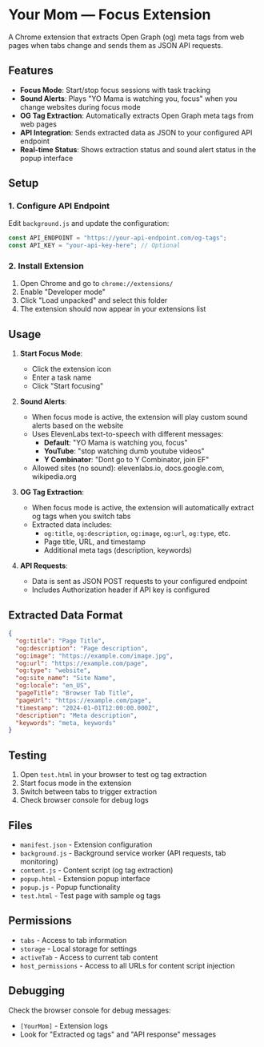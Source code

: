 # Your Mom — Focus Extension

A Chrome extension that extracts Open Graph (og) meta tags from web pages when tabs change and sends them as JSON API requests.

## Features

- **Focus Mode**: Start/stop focus sessions with task tracking
- **Sound Alerts**: Plays "YO Mama is watching you, focus" when you change websites during focus mode
- **OG Tag Extraction**: Automatically extracts Open Graph meta tags from web pages
- **API Integration**: Sends extracted data as JSON to your configured API endpoint
- **Real-time Status**: Shows extraction status and sound alert status in the popup interface

## Setup

### 1. Configure API Endpoint

Edit `background.js` and update the configuration:

```javascript
const API_ENDPOINT = "https://your-api-endpoint.com/og-tags";
const API_KEY = "your-api-key-here"; // Optional
```

### 2. Install Extension

1. Open Chrome and go to `chrome://extensions/`
2. Enable "Developer mode"
3. Click "Load unpacked" and select this folder
4. The extension should now appear in your extensions list

## Usage

1. **Start Focus Mode**: 
   - Click the extension icon
   - Enter a task name
   - Click "Start focusing"

2. **Sound Alerts**:
   - When focus mode is active, the extension will play custom sound alerts based on the website
   - Uses ElevenLabs text-to-speech with different messages:
     - **Default**: "YO Mama is watching you, focus"
     - **YouTube**: "stop watching dumb youtube videos"
     - **Y Combinator**: "Dont go to Y Combinator, join EF"
   - Allowed sites (no sound): elevenlabs.io, docs.google.com, wikipedia.org

3. **OG Tag Extraction**:
   - When focus mode is active, the extension will automatically extract og tags when you switch tabs
   - Extracted data includes:
     - `og:title`, `og:description`, `og:image`, `og:url`, `og:type`, etc.
     - Page title, URL, and timestamp
     - Additional meta tags (description, keywords)

4. **API Requests**:
   - Data is sent as JSON POST requests to your configured endpoint
   - Includes Authorization header if API key is configured

## Extracted Data Format

```json
{
  "og:title": "Page Title",
  "og:description": "Page description",
  "og:image": "https://example.com/image.jpg",
  "og:url": "https://example.com/page",
  "og:type": "website",
  "og:site_name": "Site Name",
  "og:locale": "en_US",
  "pageTitle": "Browser Tab Title",
  "pageUrl": "https://example.com/page",
  "timestamp": "2024-01-01T12:00:00.000Z",
  "description": "Meta description",
  "keywords": "meta, keywords"
}
```

## Testing

1. Open `test.html` in your browser to test og tag extraction
2. Start focus mode in the extension
3. Switch between tabs to trigger extraction
4. Check browser console for debug logs

## Files

- `manifest.json` - Extension configuration
- `background.js` - Background service worker (API requests, tab monitoring)
- `content.js` - Content script (og tag extraction)
- `popup.html` - Extension popup interface
- `popup.js` - Popup functionality
- `test.html` - Test page with sample og tags

## Permissions

- `tabs` - Access to tab information
- `storage` - Local storage for settings
- `activeTab` - Access to current tab content
- `host_permissions` - Access to all URLs for content script injection

## Debugging

Check the browser console for debug messages:
- `[YourMom]` - Extension logs
- Look for "Extracted og tags" and "API response" messages

